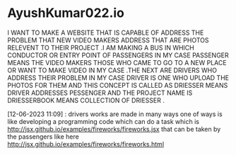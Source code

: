 # AyushKumar022.io
I WANT TO MAKE A WEBSITE THAT IS CAPABLE OF ADDRESS THE PROBLEM THAT NEW VIDEO MAKERS ADDRESS THAT ARE PHOTOS RELEVENT TO THEIR PROJECT .I AM MAKING A BUS IN WHICH CONDUCTOR OR ENTRY POINT OF PASSENGERS IN MY CASE PASSENGER MEANS THE VIDEO MAKERS THOSE WHO CAME TO GO TO A NEW PLACE OR WANT TO MAKE VIDEO IN MY CASE .THE NEXT ARE DRIVERS WHO ADDRESS THEIR PROBLEM IN MY CASE DRIVER IS ONE WHO UPLOAD THE PHOTOS FOR THEM AND THIS CONCEPT IS CALLED AS DRIESSER MEANS DRIVER ADDRESSES PESSENGER AND THE PROJECT NAME IS DRIESSERBOOK MEANS COLLECTION OF DRIESSER .

[12-06-2023 11:09] : drivers works are made in many ways one of ways is like developing a programming code which can do a task which is http://jsx.github.io/examples/fireworks/fireworks.jsx that can be taken by the passengers like here http://jsx.github.io/examples/fireworks/fireworks.html
